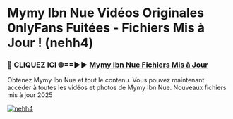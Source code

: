 # Mymy Ibn Nue Vidéos Originales 0nlyFans Fuitées - Fichiers Mis à Jour ! (nehh4)

<h3>🔴 CLIQUEZ ICI 🌐==►► <a href="https://tinyurl.com/2pmr4ezf" rel="nofollow">Mymy Ibn Nue Fichiers Mis à Jour</a></h3>

Obtenez Mymy Ibn Nue et tout le contenu. Vous pouvez maintenant accéder à toutes les vidéos et photos de Mymy Ibn Nue. Nouveaux fichiers mis à jour 2025

[![nehh4](https://i.imgur.com/6SNvagu.gif)](https://tinyurl.com/2pmr4ezf)

